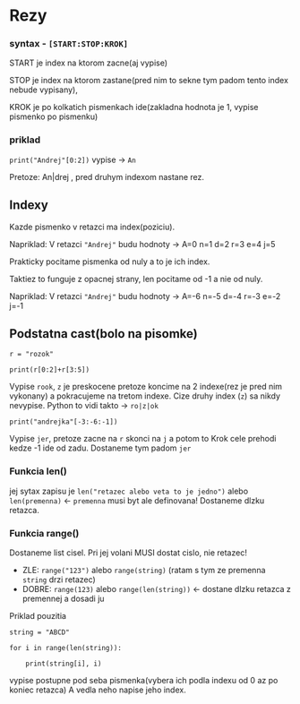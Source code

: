 # Rezy
### syntax - `[START:STOP:KROK]`

START je index na ktorom zacne(aj vypise)

STOP je index na ktorom zastane(pred nim to sekne tym padom tento index nebude vypisany),


KROK je po kolkatich pismenkach ide(zakladna hodnota je 1, vypise pismenko po pismenku)

### priklad

`print("Andrej"[0:2])` vypise -> `An`

Pretoze: An|drej , pred druhym indexom nastane rez.

## Indexy

Kazde pismenko v retazci ma index(poziciu).

Napriklad: V retazci `"Andrej"` budu hodnoty -> A=0 n=1 d=2 r=3 e=4 j=5 

Prakticky pocitame pismenka od nuly a to je ich index.

Taktiez to funguje z opacnej strany, len pocitame od -1 a nie od nuly.

Napriklad: V retazci `"Andrej"` budu hodnoty -> A=-6 n=-5 d=-4 r=-3 e=-2 j=-1 


## Podstatna cast(bolo na pisomke)

`r = "rozok"`

`print(r[0:2]+r[3:5])`

Vypise `rook`, `z` je preskocene pretoze koncime na 2 indexe(rez je pred nim vykonany) a pokracujeme na tretom indexe. Cize druhy index (`z`) sa nikdy nevypise.
Python to vidi takto -> `ro|z|ok`


`print("andrejka"[-3:-6:-1])`

Vypise `jer`, pretoze zacne na `r` skonci na `j` a potom to Krok cele prehodi kedze -1 ide od zadu. Dostaneme tym padom `jer`


### Funkcia len()

jej sytax zapisu je `len("retazec alebo veta to je jedno")` alebo `len(premenna)` <- `premenna` musi byt ale definovana!
Dostaneme dlzku retazca.

### Funkcia range()

Dostaneme list cisel. Pri jej volani MUSI dostat cislo, nie retazec!
- ZLE: `range("123")` alebo `range(string)` (ratam s tym ze premenna `string` drzi retazec)
- DOBRE:  `range(123)` alebo `range(len(string))` <- dostane dlzku retazca z premennej a dosadi ju

Priklad pouzitia

`string = "ABCD"`

`for i in range(len(string)):`

`    print(string[i], i)`

vypise postupne pod seba pismenka(vybera ich podla indexu od 0 az po koniec retazca) A vedla neho napise jeho index.





